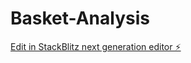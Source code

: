# Basket-Analysis

[Edit in StackBlitz next generation editor ⚡️](https://stackblitz.com/~/github.com/zroussama/Basket-Analysis)